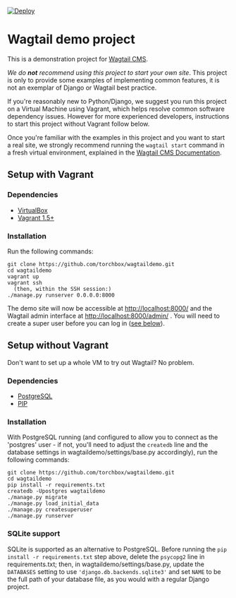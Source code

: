 [![Deploy](https://www.herokucdn.com/deploy/button.svg)](https://heroku.com/deploy?template=https://github.com/torchbox/wagtaildemo)

Wagtail demo project
=======================

This is a demonstration project for [Wagtail CMS](http://wagtail.io).

*We do __not__ recommend using this project to start your own site*. This project is only to provide some examples of implementing common features, it is not an exemplar of Django or Wagtail best practice.

If you're reasonably new to Python/Django, we suggest you run this project on a Virtual Machine using Vagrant, which helps  resolve common software dependency issues. However for more experienced developers, instructions to start this project without Vagrant follow below.

Once you're familiar with the examples in this project and you want to start a real site, we strongly recommend running the ``wagtail start`` command in a fresh virtual environment, explained in the [Wagtail CMS Documentation](http://wagtail.readthedocs.org/en/latest/getting_started/).

Setup with Vagrant
------------------

### Dependencies
* [VirtualBox](https://www.virtualbox.org/)
* [Vagrant 1.5+](http://www.vagrantup.com)

### Installation
Run the following commands:

    git clone https://github.com/torchbox/wagtaildemo.git
    cd wagtaildemo
    vagrant up
    vagrant ssh
      (then, within the SSH session:)
    ./manage.py runserver 0.0.0.0:8000

The demo site will now be accessible at [http://localhost:8000/](http://localhost:8000/) and the Wagtail admin interface at [http://localhost:8000/admin/](http://localhost:8000/admin/) . You will need to create a super user before you can log in ([see below](#installation)).

Setup without Vagrant
-----
Don't want to set up a whole VM to try out Wagtail? No problem.

### Dependencies
* [PostgreSQL](http://www.postgresql.org)
* [PIP](https://github.com/pypa/pip)

### Installation

With PostgreSQL running (and configured to allow you to connect as the 'postgres' user - if not, you'll need to adjust the `createdb` line and the database settings in wagtaildemo/settings/base.py accordingly), run the following commands:

    git clone https://github.com/torchbox/wagtaildemo.git
    cd wagtaildemo
    pip install -r requirements.txt
    createdb -Upostgres wagtaildemo
    ./manage.py migrate
    ./manage.py load_initial_data
    ./manage.py createsuperuser
    ./manage.py runserver

### SQLite support

SQLite is supported as an alternative to PostgreSQL. Before running the `pip install -r requirements.txt` step above, delete the `psycopg2` line in requirements.txt; then, in wagtaildemo/settings/base.py, update the `DATABASES` setting to use `'django.db.backends.sqlite3'` and set `NAME` to be the full path of your database file, as you would with a regular Django project.
